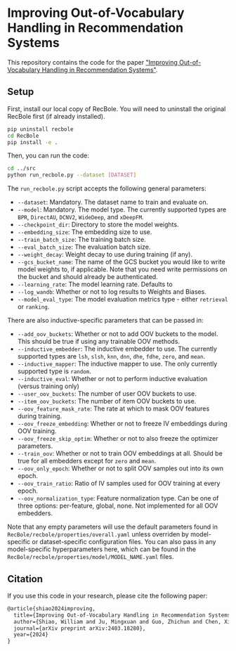 # Improving Out-of-Vocabulary Handling in Recommendation Systems

This repository contains the code for the paper ["Improving Out-of-Vocabulary Handling in Recommendation Systems"](https://arxiv.org/abs/2403.18280).

## Setup

First, install our local copy of RecBole. You will need to uninstall the original RecBole first (if already installed).

```bash
pip uninstall recbole
cd RecBole
pip install -e .
```

Then, you can run the code:

```bash
cd ../src
python run_recbole.py --dataset [DATASET]
```

The `run_recbole.py` script accepts the following general parameters:

- `--dataset`: Mandatory. The dataset name to train and evaluate on.
- `--model`: Mandatory. The model type. The currently supported types are `BPR`, `DirectAU`, `DCNV2`, `WideDeep`, and `xDeepFM`.
- `--checkpoint_dir`: Directory to store the model weights.
- `--embedding_size`: The embedding size to use.
- `--train_batch_size`: The training batch size.
- `--eval_batch_size`: The evaluation batch size.
- `--weight_decay`: Weight decay to use during training (if any).
- `--gcs_bucket_name`: The name of the GCS bucket you would like to write model weights to, if applicable. Note that you need write permissions on the bucket and should already be authenticated.
- `--learning_rate`: The model learning rate. Defaults to 
- `--log_wandb`: Whether or not to log results to Weights and Biases.
- `--model_eval_type`: The model evaluation metrics type - either `retrieval` or `ranking`.

There are also inductive-specific parameters that can be passed in:
- `--add_oov_buckets`: Whether or not to add OOV buckets to the model. This should be true if using any trainable OOV methods.
- `--inductive_embedder`: The inductive embedder to use. The currently supported types are `lsh`, `slsh`, `knn`, `dnn`, `dhe`, `fdhe`, `zero`, and `mean`.
- `--inductive_mapper`: The inductive mapper to use. The only currently supported type is `random`.
- `--inductive_eval`: Whether or not to perform inductive evaluation (versus training only)
- `--user_oov_buckets`: The number of user OOV buckets to use.
- `--item_oov_buckets`: The number of item OOV buckets to use.
- `--oov_feature_mask_rate`: The rate at which to mask OOV features during training.
- `--oov_freeze_embedding`: Whether or not to freeze IV embeddings during OOV training.
- `--oov_freeze_skip_optim`: Whether or not to also freeze the optimizer parameters.
- `--train_oov`: Whether or not to train OOV embeddings at all. Should be true for all embedders except for `zero` and `mean`.
- `--oov_only_epoch`: Whether or not to split OOV samples out into its own epoch.
- `--oov_train_ratio`: Ratio of IV samples used for OOV training at every epoch.
- `--oov_normalization_type`: Feature normalization type. Can be one of three options: per-feature, global, none. Not implemented for all OOV embedders.

Note that any empty parameters will use the default parameters found in `RecBole/recbole/properties/overall.yaml` unless overriden by model-specific or dataset-specific configuration files. You can also pass in any model-specific hyperparameters here, which can be found in the `RecBole/recbole/properties/model/MODEL_NAME.yaml` files.

## Citation

If you use this code in your research, please cite the following paper:

```tex
@article{shiao2024improving,
  title={Improving Out-of-Vocabulary Handling in Recommendation Systems},
  author={Shiao, William and Ju, Mingxuan and Guo, Zhichun and Chen, Xin and Papalexakis, Evangelos and Zhao, Tong and Shah, Neil and Liu, Yozen},
  journal={arXiv preprint arXiv:2403.18280},
  year={2024}
}
```